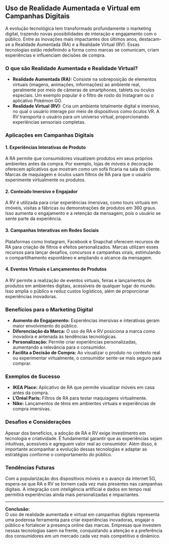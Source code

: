 ## Uso de Realidade Aumentada e Virtual em Campanhas Digitais

A evolução tecnológica tem transformado profundamente o marketing digital, trazendo novas possibilidades de interação e engajamento com o público. Entre as inovações mais impactantes dos últimos anos, destacam-se a Realidade Aumentada (RA) e a Realidade Virtual (RV). Essas tecnologias estão redefinindo a forma como marcas se comunicam, criam experiências e influenciam decisões de compra.

### O que são Realidade Aumentada e Realidade Virtual?

- **Realidade Aumentada (RA):** Consiste na sobreposição de elementos virtuais (imagens, animações, informações) ao ambiente real, geralmente por meio de câmeras de smartphones, tablets ou óculos especiais. Um exemplo popular é o filtro de rosto do Instagram ou o aplicativo Pokémon GO.
- **Realidade Virtual (RV):** Cria um ambiente totalmente digital e imersivo, no qual o usuário interage por meio de dispositivos como óculos VR. A RV transporta o usuário para um universo virtual, proporcionando experiências sensoriais completas.

### Aplicações em Campanhas Digitais

#### 1. **Experiências Interativas de Produto**

A RA permite que consumidores visualizem produtos em seus próprios ambientes antes da compra. Por exemplo, lojas de móveis e decoração oferecem aplicativos que mostram como um sofá ficaria na sala do cliente. Marcas de maquiagem e óculos usam filtros de RA para que o usuário experimente virtualmente os produtos.

#### 2. **Conteúdo Imersivo e Engajador**

A RV é utilizada para criar experiências imersivas, como tours virtuais em imóveis, visitas a fábricas ou demonstrações de produtos em 360 graus. Isso aumenta o engajamento e a retenção da mensagem, pois o usuário se sente parte da experiência.

#### 3. **Campanhas Interativas em Redes Sociais**

Plataformas como Instagram, Facebook e Snapchat oferecem recursos de RA para criação de filtros e efeitos personalizados. Marcas utilizam esses recursos para lançar desafios, concursos e campanhas virais, estimulando o compartilhamento espontâneo e ampliando o alcance da mensagem.

#### 4. **Eventos Virtuais e Lançamentos de Produtos**

A RV permite a realização de eventos virtuais, feiras e lançamentos de produtos em ambientes digitais, acessíveis de qualquer lugar do mundo. Isso amplia o público e reduz custos logísticos, além de proporcionar experiências inovadoras.

### Benefícios para o Marketing Digital

- **Aumento do Engajamento:** Experiências imersivas e interativas geram maior envolvimento do público.
- **Diferenciação da Marca:** O uso de RA e RV posiciona a marca como inovadora e antenada às tendências tecnológicas.
- **Personalização:** Permite criar experiências personalizadas, aumentando a relevância para o consumidor.
- **Facilita a Decisão de Compra:** Ao visualizar o produto no contexto real ou experimentar virtualmente, o consumidor sente-se mais seguro para comprar.

### Exemplos de Sucesso

- **IKEA Place:** Aplicativo de RA que permite visualizar móveis em casa antes da compra.
- **L’Oréal Paris:** Filtros de RA para testar maquiagens virtualmente.
- **Nike:** Lançamentos de tênis em ambientes virtuais e experiências de compra imersivas.

### Desafios e Considerações

Apesar dos benefícios, a adoção de RA e RV exige investimento em tecnologia e criatividade. É fundamental garantir que as experiências sejam intuitivas, acessíveis e agreguem valor real ao consumidor. Além disso, é importante acompanhar a evolução dessas tecnologias e adaptar as estratégias conforme o comportamento do público.

### Tendências Futuras

Com a popularização dos dispositivos móveis e o avanço da internet 5G, espera-se que RA e RV se tornem cada vez mais presentes nas campanhas digitais. A integração com inteligência artificial e dados em tempo real permitirá experiências ainda mais personalizadas e impactantes.

---

**Conclusão:**  
O uso de realidade aumentada e virtual em campanhas digitais representa uma poderosa ferramenta para criar experiências inovadoras, engajar o público e fortalecer a presença online das marcas. Empresas que investem nessas tecnologias saem na frente, conquistando a atenção e a preferência dos consumidores em um mercado cada vez mais competitivo e dinâmico.